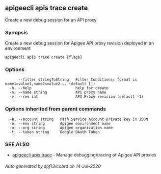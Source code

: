 ## apigeecli apis trace create

Create a new debug session for an API proxy

### Synopsis

Create a new debug session for Apigee API proxy revision deployed in an environment

```
apigeecli apis trace create [flags]
```

### Options

```
      --filter stringToString   Filter Conditions; format is name1=value1,name2=value2... (default [])
  -h, --help                    help for create
  -n, --name string             API proxy name
  -v, --rev int                 API Proxy revision (default -1)
```

### Options inherited from parent commands

```
  -a, --account string   Path Service Account private key in JSON
  -e, --env string       Apigee environment name
  -o, --org string       Apigee organization name
  -t, --token string     Google OAuth Token
```

### SEE ALSO

* [apigeecli apis trace](apigeecli_apis_trace.md)	 - Manage debugging/tracing of Apigee API proxies

###### Auto generated by spf13/cobra on 14-Jul-2020
